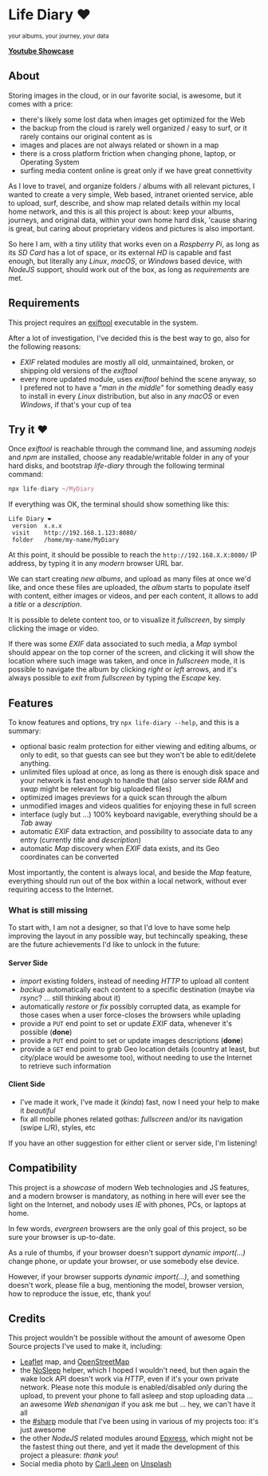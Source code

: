 # Life Diary ❤️

<sup>your albums, your journey, your data</sup>

**[Youtube Showcase](https://www.youtube.com/watch?v=ClKj2yn2DNs)**

## About

Storing images in the cloud, or in our favorite social, is awesome, but it comes with a price:

  * there's likely some lost data when images get optimized for the Web
  * the backup from the cloud is rarely well organized / easy to surf, or it rarely contains our original content as is
  * images and places are not always related or shown in a map
  * there is a cross platform friction when changing phone, laptop, or Operating System
  * surfing media content online is great only if we have great connettivity

As I love to travel, and organize folders / albums with all relevant pictures, I wanted to create a very simple, Web based, intranet oriented service, able to upload, surf, describe, and show map related details within my local home network, and this is all this project is about: keep your albums, journeys, and original data, within your own home hard disk, 'cause sharing is great, but caring about proprietary videos and pictures is also important.

So here I am, with a tiny utility that works even on a *Raspberry Pi*, as long as its *SD Card* has a lot of space, or its external *HD* is capable and fast enough, but literally any *Linux*, *macOS*, or *Windows* based device, with *NodeJS* support, should work out of the box, as long as *requirements* are met.



## Requirements

This project requires an [exiftool](https://exiftool.org/install.html) executable in the system.

After a lot of investigation, I've decided this is the best way to go, also for the following reasons:

  * *EXIF* related modules are mostly all old, unmaintained, broken, or shipping old versions of the *exiftool*
  * every more updated module, uses *exiftool* behind the scene anyway, so I prefered not to have a "*man in the middle*" for something deadly easy to install in every *Linux* distribution, but also in any *macOS* or even *Windows*, if that's your cup of tea



## Try it ❤️

Once *exiftool* is reachable through the command line, and assuming *nodejs* and *npm* are installed, choose any readable/writable folder in any of your hard disks, and bootstrap *life-diary* through the following terminal command:

```js
npx life-diary ~/MyDiary
```

If everything was OK, the terminal should show something like this:

```
Life Diary ❤️
 version  x.x.x
 visit    http://192.168.1.123:8080/
 folder   /home/my-name/MyDiary
```

At this point, it should be possible to reach the `http://192.168.X.X:8080/` IP address, by typing it in any *modern* browser URL bar.

We can start creating *new albums*, and upload as many files at once we'd like, and once these files are uploaded, the *album* starts to populate itself with content, either images or videos, and per each content, it allows to add a *title* or a *description*.

It is possible to delete content too, or to visualize it *fullscreen*, by simply clicking the image or video.

If there was some *EXIF* data associated to such media, a *Map* symbol should appear on the top corner of the screen, and clicking it will show the location where such image was taken, and once in *fullscreen* mode, it is possible to navigate the album by clicking *right* or *left* arrows, and it's always possible to *exit* from *fullscreen* by typing the *Escape* key.



## Features

To know features and options, try `npx life-diary --help`, and this is a summary:

  * optional basic realm protection for either viewing and editing albums, or only to edit, so that guests can see but they won't be able to edit/delete anything.
  * unlimited files upload at once, as long as there is enough disk space and your network is fast enough to handle that (also server side *RAM* and *swap* might be relevant for big uploaded files)
  * optimized images previews for a quick scan through the album
  * unmodified images and videos qualities for enjoying these in full screen
  * interface (ugly but ...) 100% keyboard navigable, everything should be a *Tab* away
  * automatic *EXIF* data extraction, and possibility to associate data to any entry (currently *title* and *description*)
  * automatic *Map* discovery when *EXIF* data exists, and its Geo coordinates can be converted

Most importantly, the content is always local, and beside the *Map* feature, everything should run out of the box within a local network, without ever requiring access to the Internet.


### What is still missing

To start with, I am not a designer, so that I'd love to have some help improving the layout in any possible way, but techincally speaking, these are the future achievements I'd like to unlock in the future:

#### Server Side

  * *import* existing folders, instead of needing *HTTP* to upload all content
  * *backup* automatically each content to a specific destination (maybe via *rsync*? ... still thinking about it)
  * automatically *restore* or *fix* possibly corrupted data, as example for those cases when a user force-closes the browsers while uplading
  * provide a `PUT` end point to set or update *EXIF* data, whenever it's possible (**done**)
  * provide a `PUT` end point to set or update images descriptions (**done**)
  * provide a `GET` end point to grab Geo location details (country at least, but city/place would be awesome too), without needing to use the Internet to retrieve such information


#### Client Side

  * I've made it work, I've made it (*kinda*) fast, now I need your help to make it *beautiful*
  * fix all mobile phones related gothas: *fullscreen* and/or its navigation (swipe L/R), styles, etc

If you have an other suggestion for either client or server side, I'm listening!



## Compatibility

This project is a *showcase* of modern Web technologies and JS features, and a modern browser is mandatory, as nothing in here will ever see the light on the Internet, and nobody uses *IE* with phones, PCs, or laptops at home.

In few words, *evergreen* browsers are the only goal of this project, so be sure your browser is up-to-date.

As a rule of thumbs, if your browser doesn't support *dynamic import(...)* change phone, or update your browser, or use somebody else device.

However, if your browser supports *dynamic import(...)*, and something doesn't work, please file a bug, mentioning the model, browser version, how to reproduce the issue, etc, thank you!



## Credits

This project wouldn't be possible without the amount of awesome Open Source projects I've used to make it, including:

  * [Leaflet](https://leafletjs.com/) map, and [OpenStreetMap](https://www.openstreetmap.org/copyright)
  * the [NoSleep](https://github.com/richtr/NoSleep.js/) helper, which I hoped I wouldn't need, but then again the wake lock API doesn't work via *HTTP*, even if it's your own private network. Please note this module is enabled/disabled *only* during the upload, to prevent your phone to fall asleep and stop uploading data ... an awesome *Web shenanigan* if you ask me but ... hey, we can't have it all
  * the [#sharp](https://github.com/lovell/sharp) module that I've been using in various of my projects too: it's just awesome
  * the other *NodeJS* related modules around [Epxress](https://expressjs.com/), which might not be the fastest thing out there, and yet it made the development of this project a pleasure: *thank you*!
  * Social media <span>photo by <a href="https://unsplash.com/@carlijeen?utm_source=unsplash&amp;utm_medium=referral&amp;utm_content=creditCopyText">Carli Jeen</a> on <a href="https://unsplash.com/s/photos/life-diary?utm_source=unsplash&amp;utm_medium=referral&amp;utm_content=creditCopyText">Unsplash</a></span>

